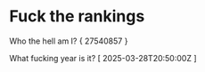 # Fuck the rankings

Who the hell am I?
{ 27540857 }

What fucking year is it?
[ 2025-03-28T20:50:00Z ]
